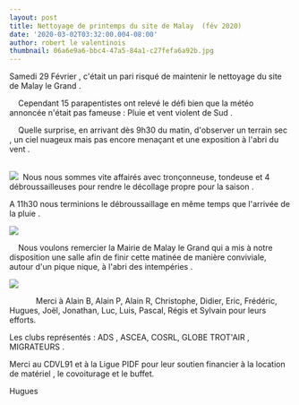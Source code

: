 ```yaml
---
layout: post
title: Nettoyage de printemps du site de Malay  (fév 2020)
date: '2020-03-02T03:32:00.004-08:00'
author: robert le valentinois
thumbnail: 06a6e9a6-bbc4-47a5-84a1-c27fefa6a92b.jpg
---
```

 Samedi 29 Février , c'était un pari risqué de maintenir le nettoyage du site de Malay le Grand .

  

 &nbsp;&nbsp;&nbsp; Cependant 15 parapentistes ont relevé le défi bien que la météo annoncée n'était pas fameuse&nbsp;: Pluie et vent violent de Sud .
  
  

&nbsp;&nbsp;&nbsp; Quelle surprise, en arrivant dès 9h30 du matin, d'observer un terrain sec , un ciel nuageux mais pas encore menaçant et une exposition à l'abri du vent .  
 &nbsp;  

[![](8c87dbb1-26cb-4f85-9389-00fbfc2f1e28.jpg)](090b2974-3c4a-4778-ad68-12bfb8caf7f4.jpg)
&nbsp;Nous nous sommes vite affairés avec tronçonneuse, tondeuse et 4 débroussailleuses pour rendre le décollage propre pour la saison .

 A 11h30 nous terminions le débroussaillage en même temps que l'arrivée de la pluie .&nbsp;

[![](f153952e-9ca9-4b97-aaff-96209983b89d.jpg)](2d28e05d-3be6-4188-8ec6-f459867d3af8.jpg)
  

  

&nbsp;&nbsp;&nbsp; Nous voulons remercier la Mairie de Malay le Grand qui a mis à notre disposition une salle afin de finir cette matinée de manière conviviale, autour d'un pique nique, à l'abri des intempéries .  
  

[![](79f83128-0087-41a9-8e2b-163a757d7fd4.jpeg)](5f289bbc-1020-4a94-bc12-07ef61c68dec.jpeg)

  

&nbsp;&nbsp;&nbsp;&nbsp;&nbsp;&nbsp;&nbsp;&nbsp;&nbsp;&nbsp;&nbsp; Merci à Alain B, Alain P, Alain R, Christophe, Didier, Eric, Frédéric, Hugues, Joël, Jonathan, Luc, Luis, Pascal, Régis et Sylvain pour leurs efforts.

 Les clubs représentés&nbsp;: ADS&nbsp;, ASCEA, COSRL, GLOBE TROT'AIR&nbsp;, MIGRATEURS .

 Merci au CDVL91 et à la Ligue PIDF pour leur soutien financier à la location de matériel , le covoiturage et le buffet.  
  
 Hugues

  

